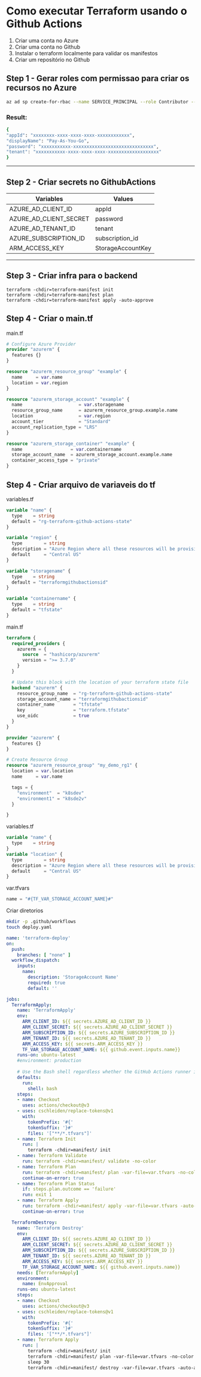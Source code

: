 # Como executar Terraform usando o Github Actions

1. Criar uma conta no Azure
2. Criar uma conta no Github
3. Instalar o terraform localmente para validar os manifestos
4. Criar um repositório no Github

## Step 1 - Gerar roles com permissao para criar os recursos no Azure

```bash
az ad sp create-for-rbac --name SERVICE_PRINCIPAL --role Contributor --scopes /subscriptions/SUBSCRIPTION_ID
```

### Result:

```bash
{
"appId": "xxxxxxxx-xxxx-xxxx-xxxx-xxxxxxxxxxxx",
"displayName": "Pay-As-You-Go",
"password": "xxxxxxxxxxx-xxxxxxxxxxxxxxxxxxxxxxxxxxxxxx",
"tenant": "xxxxxxxxxxx-xxxx-xxxx-xxxx-xxxxxxxxxxxxxxxxxxx"
}

```
---

## Step 2 - Criar secrets no GithubActions

| Variables | Values|
|--------------------|-------|
|AZURE_AD_CLIENT_ID | appId |
|AZURE_AD_CLIENT_SECRET | password
|AZURE_AD_TENANT_ID | tenant |
|AZURE_SUBSCRIPTION_ID | subscription_id |
|ARM_ACCESS_KEY | StorageAccountKey |

---

## Step 3 - Criar infra para o backend

```
terraform -chdir=terraform-manifest init
terraform -chdir=terraform-manifest plan
terraform -chdir=terraform-manifest apply -auto-approve
```
## Step 4 - Criar o main.tf

main.tf
```terraform
# Configure Azure Provider
provider "azurerm" {
  features {}
}

resource "azurerm_resource_group" "example" {
  name     = var.name
  location = var.region
}

resource "azurerm_storage_account" "example" {
  name                     = var.storagename
  resource_group_name      = azurerm_resource_group.example.name
  location                 = var.region
  account_tier             = "Standard"
  account_replication_type = "LRS"
}

resource "azurerm_storage_container" "example" {
  name                  = var.containername
  storage_account_name  = azurerm_storage_account.example.name
  container_access_type = "private"
}
```
## Step 4 - Criar arquivo de variaveis do tf

variables.tf
```terraform
variable "name" {
  type    = string
  default = "rg-terraform-github-actions-state"
}

variable "region" {
  type        = string
  description = "Azure Region where all these resources will be provisioned"
  default     = "Central US"
}

variable "storagename" {
  type    = string
  default = "terraformgithubactionsid"
}

variable "containername" {
  type    = string
  default = "tfstate"
}
```

main.tf
```terraform
terraform {
  required_providers {
    azurerm = {
      source  = "hashicorp/azurerm"
      version = ">= 3.7.0"
    }
  }

  # Update this block with the location of your terraform state file
  backend "azurerm" {
    resource_group_name  = "rg-terraform-github-actions-state"
    storage_account_name = "terraformgithubactionsid"
    container_name       = "tfstate"
    key                  = "terraform.tfstate"
    use_oidc             = true
  }
}

provider "azurerm" {
  features {}
}

# Create Resource Group 
resource "azurerm_resource_group" "my_demo_rg1" {
  location = var.location
  name     = var.name

  tags = {
    "environment"  = "k8sdev"
    "environment1" = "k8sde2v"
  }

}
```

variables.tf
```terraform
variable "name" {
  type    = string
}
variable "location" {
  type        = string
  description = "Azure Region where all these resources will be provisioned"
  default     = "Central US"
}
```

var.tfvars
```terraform
name = "#{TF_VAR_STORAGE_ACCOUNT_NAME}#"
```

Criar diretorios

```bash
mkdir -p .github/workflows
touch deploy.yaml
```

```yaml
name: 'terraform-deploy'
on: 
  push:
    branches: [ "none" ]
  workflow_dispatch:
    inputs:
      name:
        description: 'StorageAccount Name'
        required: true
        default: ''

jobs:
  TerraformApply:
    name: 'TerraformApply'
    env:
      ARM_CLIENT_ID: ${{ secrets.AZURE_AD_CLIENT_ID }}
      ARM_CLIENT_SECRET: ${{ secrets.AZURE_AD_CLIENT_SECRET }}
      ARM_SUBSCRIPTION_ID: ${{ secrets.AZURE_SUBSCRIPTION_ID }}
      ARM_TENANT_ID: ${{ secrets.AZURE_AD_TENANT_ID }}
      ARM_ACCESS_KEY: ${{ secrets.ARM_ACCESS_KEY }}
      TF_VAR_STORAGE_ACCOUNT_NAME: ${{ github.event.inputs.name}}
    runs-on: ubuntu-latest
    #environment: production
 
    # Use the Bash shell regardless whether the GitHub Actions runner is ubuntu-latest, macos-latest, or windows-latest
    defaults:
      run:
        shell: bash
    steps:
    - name: Checkout
      uses: actions/checkout@v3
    - uses: cschleiden/replace-tokens@v1
      with:
        tokenPrefix: '#{'
        tokenSuffix: '}#'
        files: '["**/*.tfvars"]'
    - name: Terraform Init
      run: |
        terraform -chdir=manifest/ init
    - name: Terraform Validate
      run: terraform -chdir=manifest/ validate -no-color
    - name: Terraform Plan
      run: terraform -chdir=manifest/ plan -var-file=var.tfvars -no-color -input=false
      continue-on-error: true
    - name: Terraform Plan Status
      if: steps.plan.outcome == 'failure'
      run: exit 1
    - name: Terraform Apply
      run: terraform -chdir=manifest/ apply -var-file=var.tfvars -auto-approve -no-color -input=false
      continue-on-error: true

  TerraformDestroy:
    name: 'Terraform Destroy'
    env:
      ARM_CLIENT_ID: ${{ secrets.AZURE_AD_CLIENT_ID }}
      ARM_CLIENT_SECRET: ${{ secrets.AZURE_AD_CLIENT_SECRET }}
      ARM_SUBSCRIPTION_ID: ${{ secrets.AZURE_SUBSCRIPTION_ID }}
      ARM_TENANT_ID: ${{ secrets.AZURE_AD_TENANT_ID }}
      ARM_ACCESS_KEY: ${{ secrets.ARM_ACCESS_KEY }}
      TF_VAR_STORAGE_ACCOUNT_NAME: ${{ github.event.inputs.name}}
    needs: [TerraformApply]
    environment: 
      name: EnvApproval
    runs-on: ubuntu-latest
    steps:
    - name: Checkout
      uses: actions/checkout@v3
    - uses: cschleiden/replace-tokens@v1
      with:
        tokenPrefix: '#{'
        tokenSuffix: '}#'
        files: '["**/*.tfvars"]'
    - name: Terraform Apply
      run: |
        terraform -chdir=manifest/ init
        terraform -chdir=manifest/ plan -var-file=var.tfvars -no-color
        sleep 30
        terraform -chdir=manifest/ destroy -var-file=var.tfvars -auto-approve -no-color
```